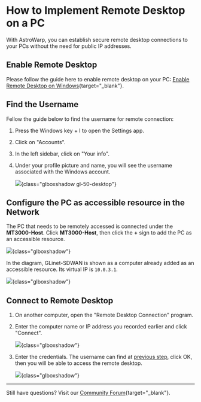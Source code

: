 # How to Implement Remote Desktop on a PC

With AstroWarp, you can establish secure remote desktop connections to your PCs without the need for public IP addresses.

## Enable Remote Desktop

Please follow the guide here to enable remote desktop on your PC: [Enable Remote Desktop on Windows](https://support.microsoft.com/en-us/windows/how-to-use-remote-desktop-5fe128d5-8fb1-7a23-3b8a-41e636865e8c){target="_blank"}.

## Find the Username

Fellow the guide below to find the username for remote connection:

1. Press the Windows key + I to open the Settings app.
2. Click on "Accounts".
3. In the left sidebar, click on "Your info".
4. Under your profile picture and name, you will see the username associated with the Windows account.
    
    ![](https://static.gl-inet.com/docs/astrowarp/tutorials/rdp/windows_username.png){class="glboxshadow gl-50-desktop"}

## Configure the PC as accessible resource in the Network

The PC that needs to be remotely accessed is connected under the **MT3000-Host**. Click **MT3000-Host**, then click the **+** sign to add the PC as an accessible resource.

![](https://static.gl-inet.com/docs/astrowarp/tutorials/rdp/add_resource.png){class="glboxshadow"}

In the diagram, GLinet-SDWAN is shown as a computer already added as an accessible resource. Its virtual IP is `10.0.3.1`.

![](https://static.gl-inet.com/docs/astrowarp/tutorials/rdp/2.png){class="glboxshadow"}

## Connect to Remote Desktop

1. On another computer, open the "Remote Desktop Connection" program.

2. Enter the computer name or IP address you recorded earlier and click "Connect".

    ![](https://static.gl-inet.com/docs/astrowarp/tutorials/rdp/remote_desktop_connection.png){class="glboxshadow"}

3. Enter the credentials. The username can find at [previous step](#find-the-username), click OK, then you will be able to access the remote desktop.
    
    ![](https://static.gl-inet.com/docs/astrowarp/tutorials/rdp/enter_credentials.png){class="glboxshadow"}

---

Still have questions? Visit our [Community Forum](https://forum.gl-inet.com){target="_blank"}.
